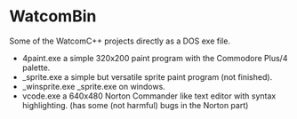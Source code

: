 # WatcomBin
Some of the WatcomC++ projects directly as a DOS exe file.

- 4paint.exe a simple 320x200 paint program with the Commodore Plus/4 palette.  
- _sprite.exe a simple but versatile sprite paint program (not finished).
- _winsprite.exe _sprite.exe on windows.
- vcode.exe a 640x480 Norton Commander like text editor with syntax highlighting. (has some (not harmful) bugs in the Norton part)  

